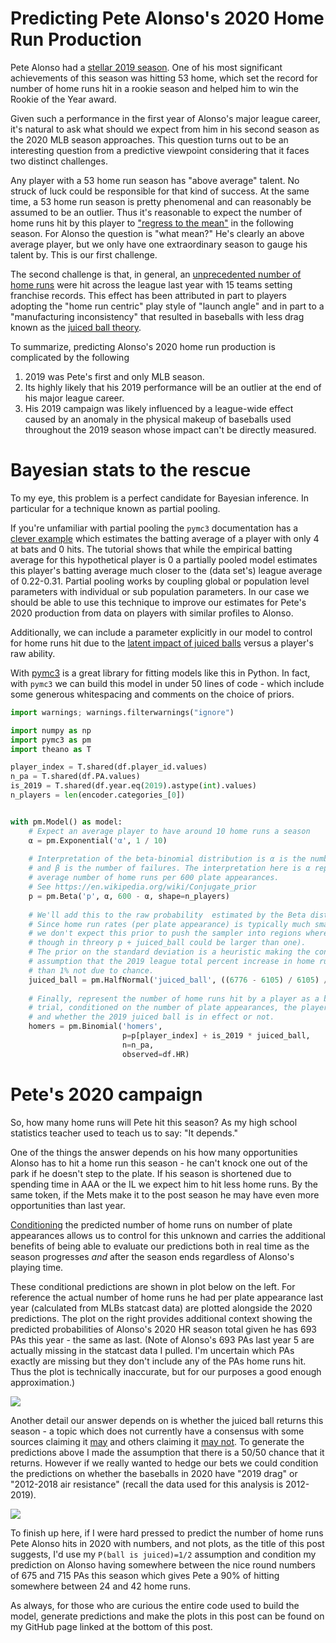 # Predicting Pete Alonso's 2020 Home Run Production

Pete Alonso had a [stellar 2019 season](https://www.espn.com/mlb/story/_/id/28060458/mets-slugger-pete-alonso-wins-national-league-rookie-year). One of his most significant achievements of this season was hitting 53 home, which set the record for number of home runs hit in a rookie season and helped him to win the Rookie of the Year award.

Given such a performance in the first year of Alonso's major league career, it's natural to ask what should we expect from him in his second season as the 2020 MLB season approaches. This question turns out to be an interesting question from a predictive viewpoint considering that it faces two distinct challenges.

Any player with a 53 home run season has "above average" talent. No struck of luck could be responsible for that kind of success. At the same time, a 53 home run season is pretty phenomenal and can reasonably be assumed to be an outlier. Thus it's reasonable to expect the number of home runs hit by this player to ["regress to the mean"](https://en.wikipedia.org/wiki/Regression_toward_the_mean) in the following season. For Alonso the question is "what mean?" He's clearly an above average player, but we only have one extraordinary season to gauge his talent by. This is our first challenge.

The second challenge is that, in general, an [unprecedented number of home runs](https://www.cbssports.com/mlb/news/mlb-homer-records-breaking-down-the-many-ways-2019-was-the-year-of-the-home-run/) were hit across the league last year with 15 teams setting franchise records. This effect has been attributed in part to players adopting the "home run centric" play style of "launch angle" and in part to a "manufacturing inconsistency" that resulted in baseballs with less drag known as the [juiced ball theory](https://en.wikipedia.org/wiki/Juiced_ball_theory).

To summarize, predicting Alonso's 2020 home run production is complicated by the following

1. 2019 was Pete's first and only MLB season.
2. Its highly likely that his 2019 performance will be an outlier at the end of his major league career.
3. His 2019 campaign was likely influenced by a league-wide effect caused by an anomaly in the physical makeup of baseballs used throughout the 2019 season whose impact can't be directly measured.

# Bayesian stats to the rescue

To my eye, this problem is a perfect candidate for Bayesian inference. In particular for a technique known as partial pooling.

If you're unfamiliar with partial pooling the `pymc3` documentation has a [clever example](https://docs.pymc.io/notebooks/hierarchical_partial_pooling.html) which estimates the batting average of a player with only 4 at bats and 0 hits. The tutorial shows that while the empirical batting average for this hypothetical player is 0 a partially pooled model estimates this player's batting average much closer to the (data set's) league average of 0.22-0.31. Partial pooling works by coupling global or population level parameters with individual or sub population parameters. In our case we should be able to use this technique to improve our estimates for Pete's 2020 production from data on players with similar profiles to Alonso.

Additionally, we can include a parameter explicitly in our model to control for home runs hit due to the [latent impact of juiced balls](https://en.wikipedia.org/wiki/Latent_variable) versus a player's raw ability.

With [pymc3](https://docs.pymc.io/) is a great library for fitting models like this in Python. In fact, with `pymc3` we can build this model in under 50 lines of code - which include some generous whitespacing and comments on the choice of priors.

```python
import warnings; warnings.filterwarnings("ignore")

import numpy as np
import pymc3 as pm
import theano as T

player_index = T.shared(df.player_id.values)
n_pa = T.shared(df.PA.values)
is_2019 = T.shared(df.year.eq(2019).astype(int).values)
n_players = len(encoder.categories_[0])


with pm.Model() as model:
    # Expect an average player to have around 10 home runs a season
    α = pm.Exponential('α', 1 / 10)
    
    # Interpretation of the beta-binomial distribution is α is the number of successes
    # and β is the number of failures. The interpretation here is α represents the
    # average number of home runs per 600 plate appearances.
    # See https://en.wikipedia.org/wiki/Conjugate_prior
    p = pm.Beta('p', α, 600 - α, shape=n_players)
    
    # We'll add this to the raw probability  estimated by the Beta distribution.
    # Since home run rates (per plate appearance) is typically much smaller than .1
    # we don't expect this prior to push the sampler into regions where p > 1 (even
    # though in threory p + juiced_ball could be larger than one).
    # The prior on the standard deviation is a heuristic making the conservative
    # assumption that the 2019 league total percent increase in home runs is less
    # than 1% not due to chance.
    juiced_ball = pm.HalfNormal('juiced_ball', ((6776 - 6105) / 6105) / 3)
    
    # Finally, represent the number of home runs hit by a player as a binomial
    # trial, conditioned on the number of plate appearances, the player's ability
    # and whether the 2019 juiced ball is in effect or not.
    homers = pm.Binomial('homers',
                         p=p[player_index] + is_2019 * juiced_ball,
                         n=n_pa,
                         observed=df.HR)
```

# Pete's 2020 campaign

So, how many home runs will Pete hit this season? As my high school statistics teacher used to teach us to say: "It depends."

One of the things the answer depends on his how many opportunities Alonso has to hit a home run this season - he can't knock one out of the park if he doesn't step to the plate. If his season is shortened due to spending time in AAA or the IL we expect him to hit less home runs. By the same token, if the Mets make it to the post season he may have even more opportunities than last year.

[Conditioning](https://en.wikipedia.org/wiki/Conditional_probability) the predicted number of home runs on number of plate appearances allows us to control for this unknown and carries the additional benefits of being able to evaluate our predictions both in real time as the season progresses *and* after the season ends regardless of Alonso's playing time.

These conditional predictions are shown in plot below on the left. For reference the actual number of home runs he had per plate appearance last year (calculated from MLBs statcast data) are plotted alongside the 2020 predictions. The plot on the right provides additional context showing the predicted probabilities of Alonso's 2020 HR season total given he has 693 PAs this year - the same as last. (Note of Alonso's 693 PAs last year 5 are actually missing in the statcast data I pulled. I'm uncertain which PAs exactly are missing but they don't include any of the PAs home runs hit. Thus the plot is technically inaccurate, but for our purposes a good enough approximation.)

![](pete-alonso-2020-maraginalized.png)

Another detail our answer depends on is whether the juiced ball returns this season - a topic which does not currently have a consensus with some sources claiming it [may](https://athlonsports.com/mlb/juiced-ball-era-here-2020) and others claiming it [may not](https://www.nbcsports.com/philadelphia/phillies/zach-eflin-mlb-new-baseballs-grip). To generate the predictions above I made the assumption that there is a 50/50 chance that it returns. However if we really wanted to hedge our bets we could condition the predictions on whether the baseballs in 2020 have "2019 drag" or "2012-2018 air resistance" (recall the data used for this analysis is 2012-2019).

![](pete-alonso-2020.png)

To finish up here, if I were hard pressed to predict the number of home runs Pete Alonso hits in 2020 with numbers, and not plots, as the title of this post suggests, I'd use my `P(ball is juiced)=1/2` assumption and condition my prediction on Alonso having somewhere between the nice round numbers of 675 and 715 PAs this season which gives Pete a 90% of hitting somewhere between 24 and 42 home runs.

As always, for those who are curious the entire code used to build the model, generate predictions and make the plots in this post can be found on my GitHub page linked at the bottom of this post.